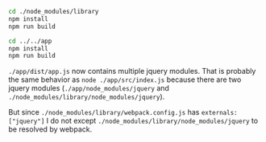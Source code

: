 ```bash
cd ./node_modules/library
npm install
npm run build

cd ../../app
npm install
npm run build
```

`./app/dist/app.js` now contains multiple jquery modules.
That is probably the same behavior as `node ./app/src/index.js` because there are two jquery modules (`./app/node_modules/jquery` and `./node_modules/library/node_modules/jquery`).

But since `./node_modules/library/webpack.config.js` has `externals: ["jquery"]` I do not except `./node_modules/library/node_modules/jquery` to be resolved by webpack.